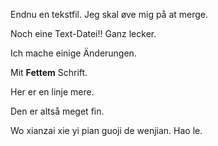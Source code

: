Endnu en tekstfil. Jeg skal øve mig på at merge.

Noch eine Text-Datei!! Ganz lecker.

Ich mache einige Änderungen.

Mit **Fettem** Schrift.

Her er en linje mere. 

Den er altså meget fin.

Wo xianzai xie yi pian guoji de wenjian. Hao le.